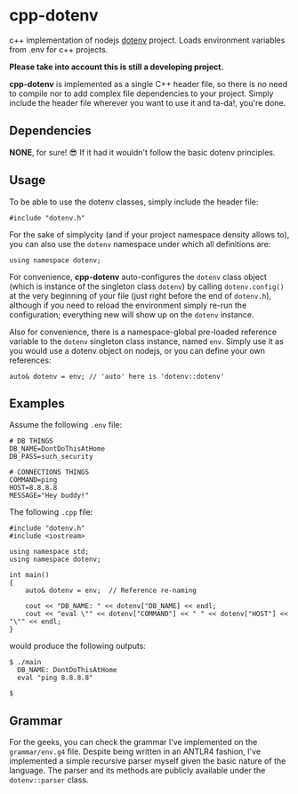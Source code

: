 # cpp-dotenv
c++ implementation of nodejs [dotenv](https://github.com/motdotla/dotenv) project. Loads environment variables from .env for c++ projects.

**Please take into account this is still a developing project.**

**cpp-dotenv** is implemented as a single C++ header file, so there is no need to compile nor to add complex file dependencies to your project. Simply include the header file wherever you want to use it and ta-da!, you're done.

## Dependencies
**NONE**, for sure! :sunglasses: If it had it wouldn't follow the basic dotenv principles.

## Usage
To be able to use the dotenv classes, simply include the header file:
```
#include "dotenv.h"
```
For the sake of simplycity (and if your project namespace density allows to), you can also use the `dotenv` namespace under which all definitions are:
```
using namespace dotenv;
```
For convenience, **cpp-dotenv** auto-configures the `dotenv` class object (which is instance of the singleton class `dotenv`) by calling `dotenv.config()` at the very beginning of your file (just right before the end of `dotenv.h`), although if you need to reload the environment simply re-run the configuration; everything new will show up on the `dotenv` instance.

Also for convenience, there is a namespace-global pre-loaded reference variable to the `dotenv` singleton class instance, named `env`. Simply use it as you would use a dotenv object on nodejs, or you can define your own references:
```
auto& dotenv = env; // 'auto' here is 'dotenv::dotenv'
```
## Examples
Assume the following `.env` file:
```
# DB THINGS
DB_NAME=DontDoThisAtHome
DB_PASS=such_security

# CONNECTIONS THINGS
COMMAND=ping
HOST=8.8.8.8
MESSAGE="Hey buddy!"
```
The following `.cpp` file:
```
#include "dotenv.h"
#include <iostream>

using namespace std;
using namespace dotenv;

int main()
{
    auto& dotenv = env;  // Reference re-naming

    cout << "DB_NAME: " << dotenv["DB_NAME] << endl;
    cout << "eval \"" << dotenv["COMMAND"] << " " << dotenv["HOST"] << "\"" << endl;
}
```
would produce the following outputs:
```
$ ./main
  DB_NAME: DontDoThisAtHome
  eval "ping 8.8.8.8"

$
```

## Grammar
For the geeks, you can check the grammar I've implemented on the `grammar/env.g4` file. Despite being written in an ANTLR4 fashion, I've implemented a simple recursive parser myself given the basic nature of the language. The parser and its methods are publicly available under the `dotenv::parser` class.